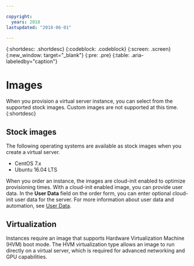 ```yaml
---

copyright:
  years: 2018
lastupdated: "2018-06-01"

---
```


{:shortdesc: .shortdesc}
{:codeblock: .codeblock}
{:screen: .screen}
{:new_window: target="_blank"}
{:pre: .pre}
{:table: .aria-labeledby="caption"}


# Images

When you provision a virtual server instance, you can select from the supported stock images. Custom images are not supported
at this time.
{:shortdesc}

## Stock images
The following operating systems are available as stock images when you create a virtual server.
* CentOS 7.x
* Ubuntu 16.04 LTS

When you order an instance, the images are cloud-init enabled to optimize provisioning times. With a cloud-init enabled image, you can provide user data. In the **User Data** field on the order form, you can enter optional cloud-init user data for the server. For more information about user data and automation, see [User Data](vsi_is_provisioning_scripts.html).

## Virtualization
Instances require an image that supports Hardware Virtualization Machine (HVM) boot mode. The HVM virtualization type allows an image to run directly on a virtual server, which is required for advanced networking and GPU capabilities.
